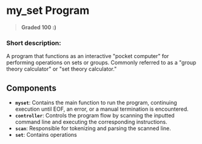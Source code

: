 # my_set Program
 >  **Graded 100 :)**

### Short description:
A program that functions as an interactive "pocket computer" for performing operations on sets or groups. Commonly referred to as a "group theory calculator" or "set theory calculator."

## Components

- **`myset`**: Contains the main function to run the program, continuing execution until EOF, an error, or a manual termination is encountered.
- **`controller`**: Controls the program flow by scanning the inputted command line and executing the corresponding instructions.
- **`scan`**: Responsible for tokenizing and parsing the scanned line.
- **`set`**: Contains operations
